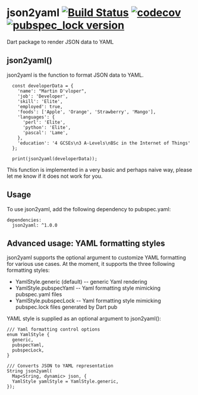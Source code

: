 # json2yaml [![Build Status](https://travis-ci.com/alexei-sintotski/json2yaml.svg?branch=master)](https://travis-ci.com/alexei-sintotski/json2yaml) [![codecov](https://codecov.io/gh/alexei-sintotski/json2yaml/branch/master/graph/badge.svg)](https://codecov.io/gh/alexei-sintotski/json2yaml) [![pubspec_lock version](https://img.shields.io/pub/v/json2yaml?label=json2yaml)](https://pub.dev/packages/json2yaml)
Dart package to render JSON data to YAML

## json2yaml()

json2yaml is the function to format JSON data to YAML.

```
  const developerData = {
    'name': "Martin D'vloper",
    'job': 'Developer',
    'skill': 'Elite',
    'employed': true,
    'foods': ['Apple', 'Orange', 'Strawberry', 'Mango'],
    'languages': {
      'perl': 'Elite',
      'python': 'Elite',
      'pascal': 'Lame',
    },
    'education': '4 GCSEs\n3 A-Levels\nBSc in the Internet of Things'
  };

  print(json2yaml(developerData));
```

This function is implemented in a very basic and perhaps naive way, please let me know if it does not work for you.

## Usage

To use json2yaml, add the following dependency to pubspec.yaml:

```
dependencies:
  json2yaml: ^1.0.0
```

## Advanced usage: YAML formatting styles

json2yaml supports the optional argument to customize YAML formatting for various use cases.
At the moment, it supports the three following formatting styles:
- YamlStyle.generic (default) -- generic Yaml rendering
- YamlStyle.pubspecYaml -- Yaml formatting style mimicking pubspec.yaml files
- YamlStyle.pubspecLock -- Yaml formatting style mimicking pubspec.lock files generated by Dart pub

YAML style is supplied as an optional argument to json2yaml():

```
/// Yaml formatting control options
enum YamlStyle {
  generic,
  pubspecYaml,
  pubspecLock,
}

/// Converts JSON to YAML representation
String json2yaml(
  Map<String, dynamic> json, {
  YamlStyle yamlStyle = YamlStyle.generic,
});
```
